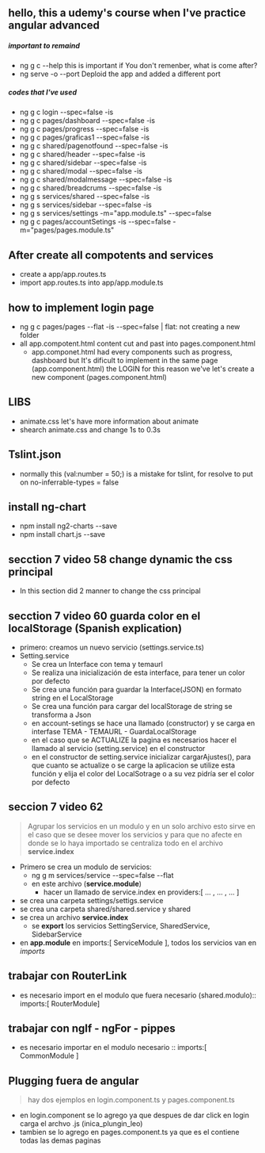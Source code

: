 ## hello, this a udemy's course when I've practice angular advanced 
##### important to remaind 

* ng g c --help   this is important if You don't remenber, what is come after? 
* ng serve -o --port  Deploid the app and added a different port


##### codes that I've used 

* ng g c login --spec=false -is
* ng g c pages/dashboard --spec=false -is
* ng g c pages/progress --spec=false -is
* ng g c pages/graficas1 --spec=false -is
* ng g c shared/pagenotfound --spec=false -is
* ng g c shared/header --spec=false -is
* ng g c shared/sidebar --spec=false -is
* ng g c shared/modal --spec=false -is
* ng g c shared/modalmessage --spec=false -is
* ng g c shared/breadcrums --spec=false -is
* ng g s services/shared --spec=false -is
* ng g s services/sidebar --spec=false -is 
* ng g s services/settings -m="app.module.ts" --spec=false
* ng g c pages/accountSetings -is --spec=false -m="pages/pages.module.ts"



## After create all compotents and services

* create a app/app.routes.ts
* import app.routes.ts into app/app.module.ts

## how to implement login page 

* ng g c pages/pages --flat -is --spec=false | flat: not creating a new folder
* all app.compotent.html content cut and past into pages.component.html
    * app.componet.html had every components such as progress, dashboard but It's dificult to implement in the same page (app.component.html) the LOGIN for this reason we've let's create a new component (pages.component.html)

## LIBS 
* animate.css  let's have more information about animate 
* shearch animate.css and change 1s to 0.3s 
## Tslint.json
* normally this (val:number = 50;) is a mistake for tslint, for resolve to put on no-inferrable-types = false
## install ng-chart 
* npm install ng2-charts --save
* npm install chart.js --save

## secction 7 video 58 change dynamic the css principal
* In this section did 2 manner to change the css principal
 
## secction 7 video 60 guarda color en el localStorage (Spanish explication)
* primero: creamos un nuevo servicio (settings.service.ts)
* Setting.service 
  * Se crea un Interface con tema y temaurl 
  * Se realiza una inicialización de esta interface, para tener un color por defecto
  * Se crea una función para guardar la Interface(JSON) en formato string en el LocalStorage
  * Se crea una función para cargar del localStorage de string se transforma a Json
  * en account-setings se hace una llamado (constructor) y se carga en interfase TEMA - TEMAURL - GuardaLocalStorage
  * en el caso que se ACTUALIZE la pagina es necesarios hacer el llamado al servicio (setting.service) en el constructor
  * en el constructor de setting.service inicializar cargarAjustes(), para que cuanto se actualize o se carge la aplicacion se utilize esta función y elija el color del LocalSotrage o a su vez pidría ser el color por defecto

## seccion 7 video 62 
> Agrupar los servicios en un modulo y en un solo archivo
esto sirve en el caso que se desee mover los servicios y para que no afecte en donde se lo haya importado
se centraliza todo en el archivo **service.index**
* Primero se crea un modulo de servicios:
  * ng g m services/service --spec=false --flat
  * en este archivo (**service.module**)
    * hacer un llamado de service.index en providers:[ ... , ... , ... ]
* se crea una carpeta settings/settigs.service
* se crea una carpeta shared/shared.service y shared 
* se crea un archivo **service.index**
  * se **export** los servicios SettingService, SharedService, SidebarService
* en **app.module** en imports:[ ServiceModule ], todos los servicios van en *imports*
## trabajar con RouterLink
* es necesario import en el modulo que fuera necesario (shared.modulo):: imports:[ RouterModule]
## trabajar con ngIf - ngFor - pippes  
* es necesario importar en el modulo necesario :: imports:[ CommonModule ] 

## Plugging fuera de angular

> hay dos ejemplos en login.component.ts y pages.component.ts
* en  login.component se lo agrego ya que despues de dar click en login carga el archvo .js (inica_plungin_leo)
* tambien se lo agrego en pages.component.ts ya que es el contiene todas las demas paginas

  
